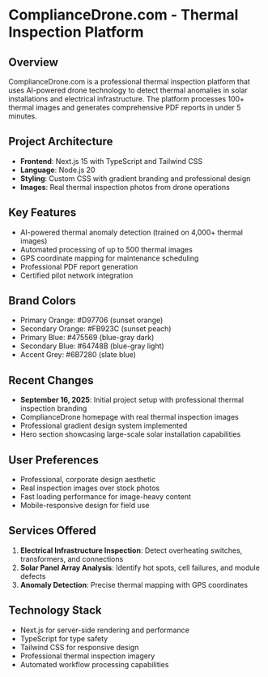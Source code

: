# ComplianceDrone.com - Thermal Inspection Platform

## Overview
ComplianceDrone.com is a professional thermal inspection platform that uses AI-powered drone technology to detect thermal anomalies in solar installations and electrical infrastructure. The platform processes 100+ thermal images and generates comprehensive PDF reports in under 5 minutes.

## Project Architecture
- **Frontend**: Next.js 15 with TypeScript and Tailwind CSS
- **Language**: Node.js 20
- **Styling**: Custom CSS with gradient branding and professional design
- **Images**: Real thermal inspection photos from drone operations

## Key Features
- AI-powered thermal anomaly detection (trained on 4,000+ thermal images)
- Automated processing of up to 500 thermal images
- GPS coordinate mapping for maintenance scheduling
- Professional PDF report generation
- Certified pilot network integration

## Brand Colors
- Primary Orange: #D97706 (sunset orange)
- Secondary Orange: #FB923C (sunset peach)  
- Primary Blue: #475569 (blue-gray dark)
- Secondary Blue: #64748B (blue-gray light)
- Accent Grey: #6B7280 (slate blue)

## Recent Changes
- **September 16, 2025**: Initial project setup with professional thermal inspection branding
- ComplianceDrone homepage with real thermal inspection images
- Professional gradient design system implemented
- Hero section showcasing large-scale solar installation capabilities

## User Preferences
- Professional, corporate design aesthetic
- Real inspection images over stock photos
- Fast loading performance for image-heavy content
- Mobile-responsive design for field use

## Services Offered
1. **Electrical Infrastructure Inspection**: Detect overheating switches, transformers, and connections
2. **Solar Panel Array Analysis**: Identify hot spots, cell failures, and module defects
3. **Anomaly Detection**: Precise thermal mapping with GPS coordinates

## Technology Stack
- Next.js for server-side rendering and performance
- TypeScript for type safety
- Tailwind CSS for responsive design
- Professional thermal inspection imagery
- Automated workflow processing capabilities